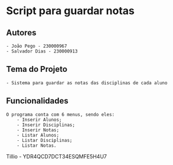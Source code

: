 # Script para guardar notas

## Autores
    - João Pego - 230000967
    - Salvador Dias - 230000913

## Tema do Projeto
    - Sistema para guardar as notas das disciplinas de cada aluno


## Funcionalidades
    O programa conta com 6 menus, sendo eles: 
        - Inserir Alunos;
        - Inserir Disciplinas;
        - Inserir Notas;
        - Listar Alunos;
        - Listar Disciplinas;
        - Listar Notas.

Tillio - YDR4QCD7DCT34ESQMFE5H4U7